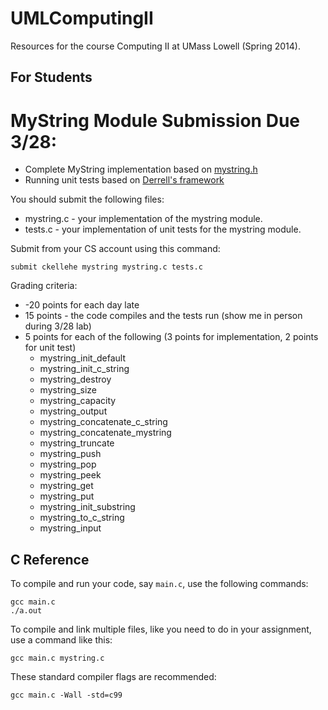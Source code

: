 UMLComputingII
==============

Resources for the course Computing II at UMass Lowell (Spring 2014).

## For Students

# MyString Module Submission Due 3/28:

 * Complete MyString implementation based on [mystring.h](https://github.com/curran/UMLComputingII/blob/master/mystring.h)
 * Running unit tests based on [Derrell's framework](https://github.com/curran/UMLComputingII/tree/master/mystring-unit-test)

You should submit the following files:

 * mystring.c - your implementation of the mystring module.
 * tests.c - your implementation of unit tests for the mystring module.

Submit from your CS account using this command:

`submit ckellehe mystring mystring.c tests.c`

Grading criteria:

 * -20 points for each day late
 * 15 points - the code compiles and the tests run (show me in person during 3/28 lab)
 * 5 points for each of the following (3 points for implementation, 2 points for unit test)
   * mystring_init_default
   * mystring_init_c_string
   * mystring_destroy
   * mystring_size
   * mystring_capacity
   * mystring_output
   * mystring_concatenate_c_string
   * mystring_concatenate_mystring
   * mystring_truncate
   * mystring_push
   * mystring_pop
   * mystring_peek
   * mystring_get
   * mystring_put
   * mystring_init_substring
   * mystring_to_c_string
   * mystring_input

## C Reference

To compile and run your code, say `main.c`, use the following commands:

```
gcc main.c
./a.out
```

To compile and link multiple files, like you need to do in your assignment, use a command like this:

```
gcc main.c mystring.c
```

These standard compiler flags are recommended:

```
gcc main.c -Wall -std=c99
```
